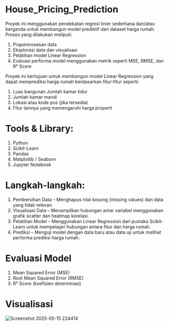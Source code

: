 # House_Pricing_Prediction
Proyek ini menggunakan pendekatan regresi linier sederhana dan/atau berganda untuk membangun model prediktif dari dataset harga rumah. Proses yang dilakukan meliputi:
  1. Prapemrosesan data
  2. Eksplorasi data dan visualisasi
  3. Pelatihan model Linear Regression
  4. Evaluasi performa model menggunakan metrik seperti MSE, RMSE, dan R² Score
     
Proyek ini bertujuan untuk membangun model Linear Regression yang dapat memprediksi harga rumah berdasarkan fitur-fitur seperti:  
  1. Luas bangunan  Jumlah kamar tidur  
  2. Jumlah kamar mandi  
  3. Lokasi atau kode pos (jika tersedia)  
  4. Fitur lainnya yang memengaruhi harga properti

# Tools & Library:
  1. Python
  2. Scikit-Learn
  3. Pandas
  4. Matplotlib / Seaborn
  5. Jupyter Notebook
     
# Langkah-langkah:
  1. Pembersihan Data – Menghapus nilai kosong (missing values) dan data yang tidak relevan.
  2. Visualisasi Data – Menampilkan hubungan antar variabel menggunakan grafik scatter dan heatmap korelasi.
  3. Pelatihan Model – Menggunakan Linear Regression dari pustaka Scikit-Learn untuk mempelajari hubungan antara fitur dan harga rumah.
  4. Prediksi – Menguji model dengan data baru atau data uji untuk melihat performa prediksi harga rumah.

# Evaluasi Model
  1. Mean Squared Error (MSE)
  2. Root Mean Squared Error (RMSE)
  3. R² Score (koefisien determinasi)

# Visualisasi
![Screenshot 2025-05-15 224414](https://github.com/user-attachments/assets/bd886e1b-e045-4210-b4c7-c2e3636f9737)


